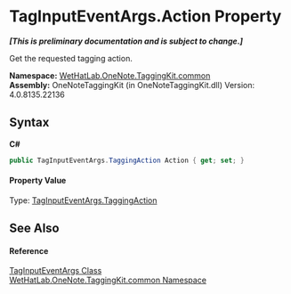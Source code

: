 # TagInputEventArgs.Action Property 
 _**\[This is preliminary documentation and is subject to change.\]**_

Get the requested tagging action.

**Namespace:**&nbsp;<a href="bcdbab9c-63d1-48a4-6937-af53fb8d9a55.md">WetHatLab.OneNote.TaggingKit.common</a><br />**Assembly:**&nbsp;OneNoteTaggingKit (in OneNoteTaggingKit.dll) Version: 4.0.8135.22136

## Syntax

**C#**<br />
``` C#
public TagInputEventArgs.TaggingAction Action { get; set; }
```


#### Property Value
Type: <a href="52c17765-b0d1-db05-6f80-c9425567ba34.md">TagInputEventArgs.TaggingAction</a>

## See Also


#### Reference
<a href="4051f65e-9ee9-3336-b314-349b990ed8df.md">TagInputEventArgs Class</a><br /><a href="bcdbab9c-63d1-48a4-6937-af53fb8d9a55.md">WetHatLab.OneNote.TaggingKit.common Namespace</a><br />